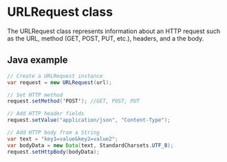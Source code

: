 # URLRequest class

The URLRequest class represents information about an HTTP request such as the URL, method (GET, POST, PUT, etc.), headers, and a the body.

## Java example 
```java
// Create a URLRequest instance
var request = new URLRequest(url);

// Set HTTP method
request.setMethod('POST'); //GET, POST, PUT

// Add HTTP header fields
request.setValue("application/json", "Content-Type");

// Add HTTP body from a String
var text = "key1=value&key2=value2";
var bodyData = new Data(text, StandardCharsets.UTF_8);
request.setHttpBody(bodyData);
```
